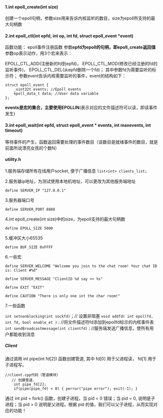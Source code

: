 

#### 1.**int epoll_create(int size)**

创建一个epoll句柄，参数size用来告诉内核监听的数目，size为epoll所支持的最大句柄数

#### 2.int epoll_ctl(int epfd, int op, int fd, struct epoll_event *event)

函数功能： epoll事件注册函数
参数**epfd为epoll的句柄，即epoll_create返回值**
参数op表示动作，用3个宏来表示：  

EPOLL_CTL_ADD(注册新的fd到epfd)， 
EPOLL_CTL_MOD(修改已经注册的fd的监听事件)，
EPOLL_CTL_DEL(从epfd删除一个fd)；
其中参数fd为需要监听的标示符；
参数event告诉内核需要监听的事件，event的结构如下：

```
struct epoll_event {
    _uint32t events; //Epoll events
    epoll_data_t data; //User data variable
};
```

**events是宏的集合，主要使用EPOLLIN**(表示对应的文件描述符可以读，即读事件发生)



#### 3.int epoll_wait(int epfd, struct epoll_event * events, int maxevents, int timeout)

等待事件的产生，函数返回需要处理的事件数目（该数目是就绪事件的数目，就是前面所说漂亮女孩的个数N）





#### utility.h

1.服务端存储所有在线用户socket, 便于广播信息
`list<int> clients_list;`

2.服务器ip地址，为测试使用本地机地址，可以更改为其他服务端地址

``define SERVER_IP "127.0.0.1"``

3.服务器端口号

`define SERVER_PORT 8888`

4.int epoll_create(int size)中的size，为epoll支持的最大句柄数

`define EPOLL_SIZE 5000`

5.缓冲区大小65535

`define BUF_SIZE 0xFFFF`

6.一些宏

``define SERVER_WELCOME "Welcome you join to the chat room! Your chat ID is: Client #%d"``

`define SERVER_MESSAGE "ClientID %d say >> %s"`

`define EXIT "EXIT"`

`define CAUTION "There is only one int the char room!"`

7.一些函数 

`int setnonblocking(int sockfd)`；// 设置非阻塞
`void addfd( int epollfd, int fd, bool enable_et )；`//将文件描述符fd添加到epollfd标示的内核事件表
`int sendBroadcastmessage(int clientfd)；`//服务端发送广播信息，使所有用户都能收到消息



##### Client

通过调用 int pipe(int fd[2]) 函数创建管道, 其中 fd[0] 用于父进程读， fd[1] 用于子进程写。

```
//client.cpp代码（管道模块）
   // 创建管道.
    int pipe_fd[2];
    if(pipe(pipe_fd) < 0) { perror("pipe error"); exit(-1); }

```

通过 int pid = fork() 函数，创建子进程，当 pid < 0 错误；当 pid = 0, 说明是子进程；当 pid > 0 说明是父进程。根据 pid 的值，我们可以父子进程，从而实现对应的功能！